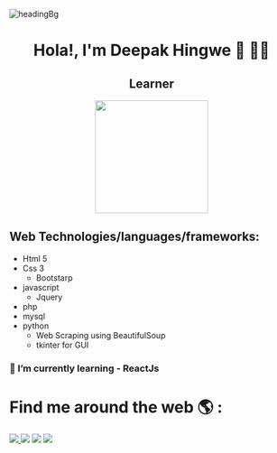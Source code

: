 ![headingBg](https://github.com/Deepak-23/Deepak-23/blob/master/image/hello.jpeg)

<p align="center"> <h1 align="center">Hola!, I'm Deepak Hingwe &#128075; 👨‍💻</h1></p>
 <h2 align="center"> Learner </h1>

 <div align="center">
 <img src="https://media1.giphy.com/media/ukMiDlCmdv2og/giphy.gif?cid=ecf05e47mc95jmnwl2vp9jm85y6sx150n0i2zp64jfbjv8x8&rid=giphy.gif" widh="200px" height="200px">
 </div>
 
## Web Technologies/languages/frameworks: 

* Html 5
* Css 3
  * Bootstarp
* javascript
  * Jquery
* php 
* mysql
* python
  * Web Scraping using BeautifulSoup
  * tkinter for GUI




### 🌱 I’m currently learning - ReactJs






# Find me around the web 🌎 :
<a href="https://www.linkedin.com/in/deepak-hingwe-1094b4149/"><img src="https://img.icons8.com/doodle/50/000000/linkedin.png"/> </a>
<a href="https://www.instagram.com/man.engineer_/?hl=en"><img src="https://img.icons8.com/cotton/64/000000/instagram-new.png"/></a>
<a href="https://www.facebook.com/chinu272397"><img src="https://img.icons8.com/doodle/48/000000/facebook-new.png"/></a>
<a href="https://twitter.com/DeepakHingwe1"><img src="https://img.icons8.com/doodle/48/000000/twitter.png"/></a>


